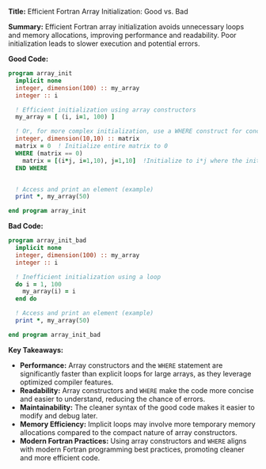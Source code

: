 **Title:** Efficient Fortran Array Initialization: Good vs. Bad

**Summary:**  Efficient Fortran array initialization avoids unnecessary loops and memory allocations, improving performance and readability.  Poor initialization leads to slower execution and potential errors.


**Good Code:**

```fortran
program array_init
  implicit none
  integer, dimension(100) :: my_array
  integer :: i

  ! Efficient initialization using array constructors
  my_array = [ (i, i=1, 100) ]

  ! Or, for more complex initialization, use a WHERE construct for conciseness:
  integer, dimension(10,10) :: matrix
  matrix = 0  ! Initialize entire matrix to 0
  WHERE (matrix == 0)
    matrix = [(i*j, i=1,10), j=1,10]  !Initialize to i*j where the initial value is 0
  END WHERE


  ! Access and print an element (example)
  print *, my_array(50)

end program array_init
```

**Bad Code:**

```fortran
program array_init_bad
  implicit none
  integer, dimension(100) :: my_array
  integer :: i

  ! Inefficient initialization using a loop
  do i = 1, 100
    my_array(i) = i
  end do

  ! Access and print an element (example)
  print *, my_array(50)

end program array_init_bad
```


**Key Takeaways:**

* **Performance:** Array constructors and the `WHERE` statement are significantly faster than explicit loops for large arrays, as they leverage optimized compiler features.
* **Readability:**  Array constructors and `WHERE` make the code more concise and easier to understand, reducing the chance of errors.
* **Maintainability:**  The cleaner syntax of the good code makes it easier to modify and debug later.
* **Memory Efficiency:**  Implicit loops may involve more temporary memory allocations compared to the compact nature of array constructors.
* **Modern Fortran Practices:** Using array constructors and `WHERE` aligns with modern Fortran programming best practices, promoting cleaner and more efficient code.


